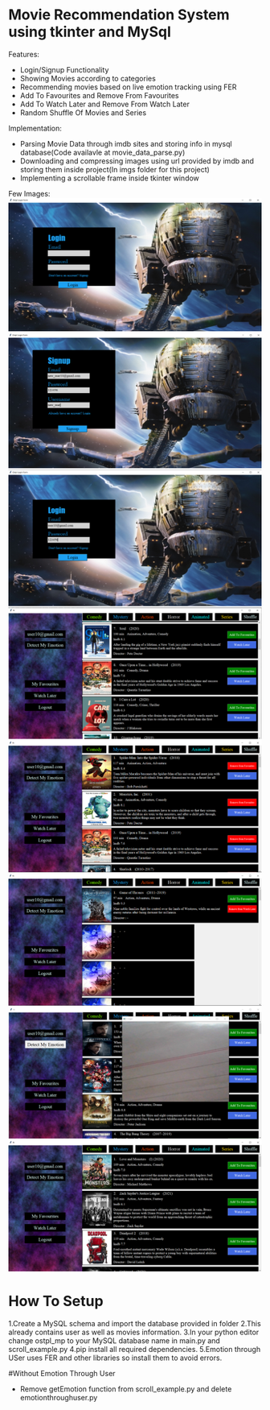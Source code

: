 # Movie Recommendation System using tkinter and MySql

Features:
* Login/Signup Functionality
* Showing Movies according to categories
* Recommending movies based on live emotion tracking using FER
* Add To Favourites and Remove From Favourites
* Add To Watch Later and Remove From Watch Later
* Random Shuffle Of Movies and Series

Implementation:
* Parsing Movie Data through imdb sites and storing info in mysql database(Code availavle at movie_data_parse.py)
* Downloading and compressing images using url provided by imdb and storing them inside project(In imgs folder for this project)
* Implementing a scrollable frame inside tkinter window

Few Images:
![](imgs/m1.PNG)
![](imgs/m8.PNG)
![](imgs/m2.PNG)
![](imgs/m3.PNG)
![](imgs/m4.PNG)
![](imgs/m5.PNG)
![](imgs/m6.PNG)
![](imgs/m7.PNG)

# How To Setup

1.Create a MySQL schema and import the database provided in folder
2.This already contains user as well as movies information.
3.In your python editor change ostpl_mp to your MySQL database name in main.py and scroll_example.py
4.pip install all required dependencies.
5.Emotion through USer uses FER and other libraries so install them to avoid errors.


#Without Emotion Through User
* Remove getEmotion function from scroll_example.py and delete emotionthroughuser.py